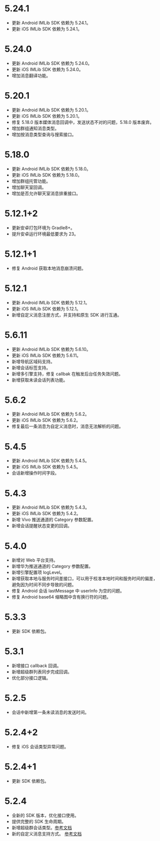 # 5.24.1
* 更新 Android IMLib SDK 依赖为 5.24.1。
* 更新 iOS IMLib SDK 依赖为 5.24.1。

# 5.24.0
* 更新 Android IMLib SDK 依赖为 5.24.0。
* 更新 iOS IMLib SDK 依赖为 5.24.0。
* 增加消息翻译功能。

# 5.20.1
* 更新 Android IMLib SDK 依赖为 5.20.1。
* 更新 iOS IMLib SDK 依赖为 5.20.1。
* 修复 5.18.0 版本媒体消息回调中，发送状态不对的问题，5.18.0 版本废弃。
* 增加群组通知消息类型。
* 增加按消息类型查询与搜索接口。

# 5.18.0
* 更新 Android IMLib SDK 依赖为 5.18.0。
* 更新 iOS IMLib SDK 依赖为 5.18.0。
* 增加群组托管功能。
* 增加聊天室回调。
* 增加是否允许聊天室消息排重接口。

# 5.12.1+2
* 更新安卓打包环境为 Gradle8+。
* 提升安卓运行环境最低要求为 23。

# 5.12.1+1
* 修复 Android 获取本地消息崩溃问题。

# 5.12.1
* 更新 Android IMLib SDK 依赖为 5.12.1。
* 更新 iOS IMLib SDK 依赖为 5.12.1。
* 新增自定义消息注册方式，并支持和原生 SDK 进行互通。


# 5.6.11
* 更新 Android IMLib SDK 依赖为 5.6.10。
* 更新 iOS IMLib SDK 依赖为 5.6.11。
* 新增导航区域码支持。
* 新增会话标签支持。
* 新增多引擎支持，修复 callbak 在触发后台任务失效问题。
* 新增获取未读会话列表功能。


# 5.6.2
* 更新 Android IMLib SDK 依赖为 5.6.2。
* 更新 iOS IMLib SDK 依赖为 5.6.2。
* 修复最后一条消息为自定义消息时，消息无法解析的问题。

# 5.4.5

* 更新 Android IMLib SDK 依赖为 5.4.5。
* 更新 iOS IMLib SDK 依赖为 5.4.5。
* 会话新增操作时间字段。


# 5.4.3

* 更新 Android IMLib SDK 依赖为 5.4.3。
* 更新 iOS IMLib SDK 依赖为 5.4.2。
* 新增 Vivo 推送通道的 Category 参数配置。
* 新增会话提醒状态变更的回调。

# 5.4.0

* 新增对 Web 平台支持。
* 新增华为推送通道的 Category 参数配置。
* 新增引擎配置项 logLevel。
* 新增获取本地与服务时间差接口，可以用于校准本地时间和服务时间的偏差，避免因为时间不同步导致的问题。
* 修复 Android 会话 lastMessage 中 userInfo 为空的问题。
* 修复 Android base64 缩略图中含有换行符的问题。

# 5.3.3

* 更新 SDK 依赖包。

# 5.3.1

* 新增接口 callback 回调。
* 新增超级群列表同步完成回调。
* 优化部分接口逻辑。

# 5.2.5

* 会话中新增第一条未读消息的发送时间。

# 5.2.4+2

* 修复 iOS 会话类型异常问题。

# 5.2.4+1

* 更新 SDK 依赖包。

# 5.2.4

* 全新的 SDK 版本，优化接口使用。
* 提供完整的 SDK 生命周期。
* 新增超级群会话类型。[参考文档](https://doc.rongcloud.cn/im/Flutter/5.X/noui/ultragroup/intro)
* 新的自定义消息支持方式。 [参考文档](https://doc.rongcloud.cn/im/Flutter/5.X/noui/message/introduction#自定义消息)
